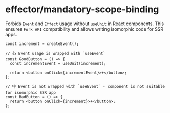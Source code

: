 # effector/mandatory-scope-binding

Forbids `Event` and `Effect` usage without `useUnit` in React components.
This ensures `Fork API` compatibility and allows writing isomorphic code for SSR apps.

```tsx
const increment = createEvent();

// 👍 Event usage is wrapped with `useEvent`
const GoodButton = () => {
  const incrementEvent = useUnit(increment);

  return <button onClick={incrementEvent}>+</button>;
};

// 👎 Event is not wrapped with `useEvent` - component is not suitable for isomorphic SSR app
const BadButton = () => {
  return <button onClick={increment}>+</button>;
};
```
